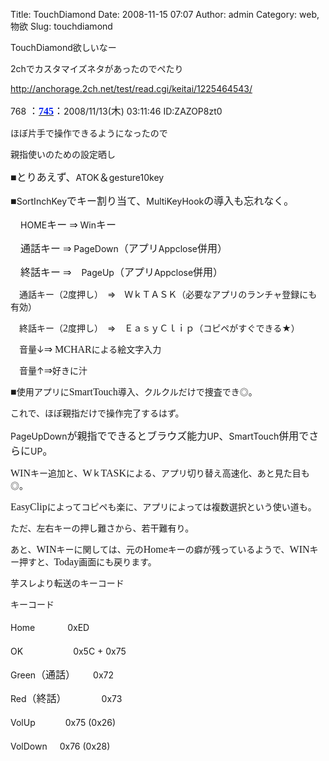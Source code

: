 Title: TouchDiamond
Date: 2008-11-15 07:07
Author: admin
Category: web, 物欲
Slug: touchdiamond

TouchDiamond欲しいなー

2chでカスタマイズネタがあったのでぺたり

http://anchorage.2ch.net/test/read.cgi/keitai/1225464543/

768 <span style="font: 16.0px Hiragino Mincho ProN">：[<span
style="font: 16.0px Times; color: #001ff0">**745**</span>](mailto:sage)：</span>2008/11/13(<span
style="font: 16.0px Hiragino Mincho ProN">木</span>) 03:11:46
ID:ZAZOP8zt0

ほぼ片手で操作できるようになったので<span
style="font: 16.0px Times"> </span>

親指使いのための設定晒し<span style="font: 16.0px Times"> </span>

<span style="font: 16.0px Lucida Grande">■</span><span
style="font: 16.0px Hiragino Mincho ProN">とりあえず、</span>ATOK<span
style="font: 16.0px Hiragino Mincho ProN">＆</span>gesture10key 

<span style="font: 16.0px Lucida Grande">■</span>SortInchKey<span
style="font: 16.0px Hiragino Mincho ProN">でキー割り当て、</span>MultiKeyHook<span
style="font: 16.0px Hiragino Mincho ProN">の導入も忘れなく。</span> 

<span style="font: 16.0px Hiragino Mincho ProN">　</span>HOME<span
style="font: 16.0px Hiragino Mincho ProN">キー</span> <span
style="font: 16.0px Symbol">⇒</span> Win<span
style="font: 16.0px Hiragino Mincho ProN">キー</span> 

<span style="font: 16.0px Hiragino Mincho ProN">　通話キー</span> <span
style="font: 16.0px Symbol">⇒</span> PageDown<span
style="font: 16.0px Hiragino Mincho ProN">（アプリ</span>Appclose<span
style="font: 16.0px Hiragino Mincho ProN">併用）</span> 

<span style="font: 16.0px Hiragino Mincho ProN">　終話キー</span> <span
style="font: 16.0px Symbol">⇒</span><span
style="font: 16.0px Hiragino Mincho ProN">　</span>PageUp<span
style="font: 16.0px Hiragino Mincho ProN">（アプリ</span>Appclose<span
style="font: 16.0px Hiragino Mincho ProN">併用）</span> 

　通話キー（<span
style="font: 16.0px Times">2</span>度押し）　⇒　ＷｋＴＡＳＫ（必要なアプリのランチャ登録にも有効）<span
style="font: 16.0px Times"> </span>

　終話キー（<span
style="font: 16.0px Times">2</span>度押し）　⇒　ＥａｓｙＣｌｉｐ（コピペがすぐできる★）<span
style="font: 16.0px Times"> </span>

　音量↓<span style="font: 16.0px Times"></span><span
style="font: 16.0px Symbol">⇒</span><span style="font: 16.0px Times">
MCHAR</span>による絵文字入力<span style="font: 16.0px Times"> </span>

　音量↑<span style="font: 16.0px Times"></span><span
style="font: 16.0px Symbol">⇒</span><span
style="font: 16.0px Times"></span>好きに汁<span
style="font: 16.0px Times"> </span>

<span style="font: 16.0px Lucida Grande">■</span>使用アプリに<span
style="font: 16.0px Times">SmartTouch</span>導入、クルクルだけで捜査でき◎。<span
style="font: 16.0px Times"> </span>

これで、ほぼ親指だけで操作完了するはず。<span
style="font: 16.0px Times"> </span>

PageUpDown<span
style="font: 16.0px Hiragino Mincho ProN">が親指でできるとブラウズ能力</span>UP<span
style="font: 16.0px Hiragino Mincho ProN">、</span>SmartTouch<span
style="font: 16.0px Hiragino Mincho ProN">併用でさらに</span>UP<span
style="font: 16.0px Hiragino Mincho ProN">。</span> 

<span style="font: 16.0px Times">WIN</span>キー追加と、<span
style="font: 16.0px Times">W</span>ｋ<span
style="font: 16.0px Times">TASK</span>による、アプリ切り替え高速化、あと見た目も◎。<span
style="font: 16.0px Times"> </span>

<span
style="font: 16.0px Times">EasyClip</span>によってコピペも楽に、アプリによっては複数選択という使い道も。<span
style="font: 16.0px Times"> </span>

ただ、左右キーの押し難さから、若干難有り。<span
style="font: 16.0px Times"> </span>

あと、<span
style="font: 16.0px Times">WIN</span>キーに関しては、元の<span
style="font: 16.0px Times">Home</span>キーの癖が残っているようで、<span
style="font: 16.0px Times">WIN</span>キー押すと、<span
style="font: 16.0px Times">Today</span>画面にも戻ります。<span
style="font: 16.0px Times"> </span>

芋スレより転送のキーコード<span style="font: 16.0px Times"> </span>

キーコード<span style="font: 16.0px Times"> </span>

Home<span style="font: 16.0px Hiragino Mincho ProN">　</span> <span
style="font: 16.0px Hiragino Mincho ProN">　　</span>0xED 

OK<span
style="font: 16.0px Hiragino Mincho ProN">　　　　　</span>0x5C + 0x75 

Green<span style="font: 16.0px Hiragino Mincho ProN">（通話）　　</span>
0x72 

Red<span
style="font: 16.0px Hiragino Mincho ProN">（終話）　　　　</span>0x73 

VolUp<span style="font: 16.0px Hiragino Mincho ProN">　　　</span>0x75
(0x26) 

VolDown <span style="font: 16.0px Hiragino Mincho ProN">　</span>0x76
(0x28) 
